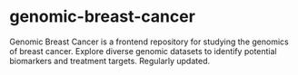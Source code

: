 # genomic-breast-cancer
Genomic Breast Cancer is a frontend repository for studying the genomics of breast cancer. Explore diverse genomic datasets to identify potential biomarkers and treatment targets. Regularly updated.

